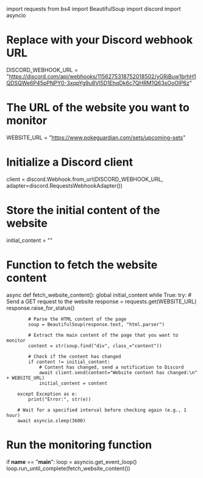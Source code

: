 import requests
from bs4 import BeautifulSoup
import discord
import asyncio

# Replace with your Discord webhook URL
DISCORD_WEBHOOK_URL = "https://discord.com/api/webhooks/1156275318752018502/yGRiBuw1brhH1QDSQWe6P45pPNPY0-3xqpYg9u8VI5D1EhqDk6c7QHRM1Q63sOoOlP6z"

# The URL of the website you want to monitor
WEBSITE_URL = "https://www.pokeguardian.com/sets/upcoming-sets"

# Initialize a Discord client
client = discord.Webhook.from_url(DISCORD_WEBHOOK_URL, adapter=discord.RequestsWebhookAdapter())

# Store the initial content of the website
initial_content = ""

# Function to fetch the website content
async def fetch_website_content():
    global initial_content
    while True:
        try:
            # Send a GET request to the website
            response = requests.get(WEBSITE_URL)
            response.raise_for_status()

            # Parse the HTML content of the page
            soup = BeautifulSoup(response.text, "html.parser")

            # Extract the main content of the page that you want to monitor
            content = str(soup.find("div", class_="content"))

            # Check if the content has changed
            if content != initial_content:
                # Content has changed, send a notification to Discord
                await client.send(content="Website content has changed:\n" + WEBSITE_URL)
                initial_content = content

        except Exception as e:
            print("Error:", str(e))

        # Wait for a specified interval before checking again (e.g., 1 hour)
        await asyncio.sleep(3600)

# Run the monitoring function
if __name__ == "__main__":
    loop = asyncio.get_event_loop()
    loop.run_until_complete(fetch_website_content())
